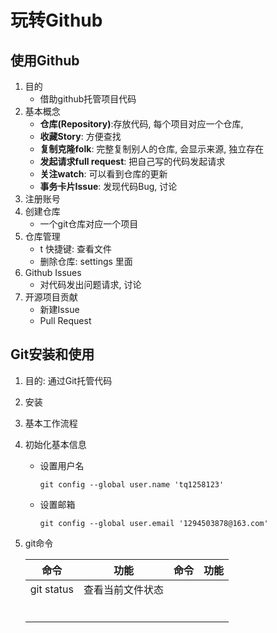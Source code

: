 # 玩转Github

## 使用Github

1. 目的
   - 借助github托管项目代码
2. 基本概念
   - **仓库(Repository)**:存放代码, 每个项目对应一个仓库,
   - **收藏Story**: 方便查找
   - **复制克隆folk**: 完整复制别人的仓库, 会显示来源, 独立存在
   - **发起请求full request**:  把自己写的代码发起请求
   - **关注watch**:  可以看到仓库的更新
   - **事务卡片Issue**:  发现代码Bug,  讨论
3. 注册账号
4. 创建仓库
   - 一个git仓库对应一个项目
5. 仓库管理
   - t  快捷键:  查看文件
   - 删除仓库:  settings 里面
6. Github Issues
   - 对代码发出问题请求,  讨论
7. 开源项目贡献
   - 新建Issue
   - Pull Request

## Git安装和使用

1. 目的:  通过Git托管代码

2. 安装

3. 基本工作流程

4. 初始化基本信息

   - 设置用户名

     `git config --global user.name 'tq1258123'`

   - 设置邮箱

     `git config --global user.email '1294503878@163.com'`

   

5. git命令

   | 命令       | 功能             | 命令 | 功能 |
   | ---------- | ---------------- | ---- | ---- |
   | git status | 查看当前文件状态 |      |      |
   |            |                  |      |      |
   |            |                  |      |      |
   |            |                  |      |      |
   |            |                  |      |      |
   |            |                  |      |      |
   |            |                  |      |      |

   

